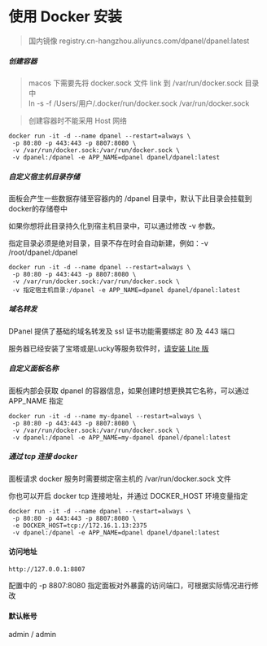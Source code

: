 # 使用 Docker 安装

> 国内镜像 registry.cn-hangzhou.aliyuncs.com/dpanel/dpanel:latest


##### 创建容器

> macos 下需要先将 docker.sock 文件 link 到 /var/run/docker.sock 目录中 \
> ln -s -f /Users/用户/.docker/run/docker.sock /var/run/docker.sock


> 创建容器时不能采用 Host 网络

```
docker run -it -d --name dpanel --restart=always \
 -p 80:80 -p 443:443 -p 8807:8080 \
 -v /var/run/docker.sock:/var/run/docker.sock \
 -v dpanel:/dpanel -e APP_NAME=dpanel dpanel/dpanel:latest
```

##### 自定义宿主机目录存储

面板会产生一些数据存储至容器内的 /dpanel 目录中，默认下此目录会挂载到docker的存储卷中

如果你想将此目录持久化到宿主机目录中，可以通过修改 -v 参数。

指定目录必须是绝对目录，目录不存在时会自动新建，例如：-v /root/dpanel:/dpanel 

```
docker run -it -d --name dpanel --restart=always \
 -p 80:80 -p 443:443 -p 8807:8080 \
 -v /var/run/docker.sock:/var/run/docker.sock \
 -v 指定宿主机目录:/dpanel -e APP_NAME=dpanel dpanel/dpanel:latest
```

##### 域名转发

DPanel 提供了基础的域名转发及 ssl 证书功能需要绑定 80 及 443 端口

服务器已经安装了宝塔或是Lucky等服务软件时，[请安装 Lite 版](/zh-cn/install/docker-lite)


##### 自定义面板名称

面板内部会获取 dpanel 的容器信息，如果创建时想更换其它名称，可以通过 APP_NAME 指定

```
docker run -it -d --name my-dpanel --restart=always \
 -p 80:80 -p 443:443 -p 8807:8080 \
 -v /var/run/docker.sock:/var/run/docker.sock \
 -v dpanel:/dpanel -e APP_NAME=my-dpanel dpanel/dpanel:latest
```

##### 通过 tcp 连接 docker

面板请求 docker 服务时需要绑定宿主机的 /var/run/docker.sock 文件

你也可以开启 docker tcp 连接地址，并通过 DOCKER_HOST 环境变量指定

```
docker run -it -d --name dpanel --restart=always \
 -p 80:80 -p 443:443 -p 8807:8080 \
 -e DOCKER_HOST=tcp://172.16.1.13:2375
 -v dpanel:/dpanel -e APP_NAME=dpanel dpanel/dpanel:latest
```

#### 访问地址

```
http://127.0.0.1:8807
```

配置中的 -p 8807:8080 指定面板对外暴露的访问端口，可根据实际情况进行修改

#### 默认帐号 

admin / admin

